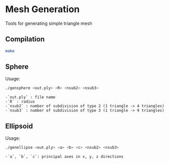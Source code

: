 Mesh Generation
===============

Tools for generating simple triangle mesh

Compilation
-----------
```sh
make
```

Sphere
------
Usage:
```sh
./gensphere <out.ply> <R> <nsub2> <nsub3>
```
    -`out.ply` : file name
    -`R` : radius
    -`nsub2` : number of subdivision of type 2 (1 triangle -> 4 triangles)
    -`nsub3` : number of subdivision of type 3 (1 triangle -> 9 triangles)

Ellipsoid
---------
Usage:
```sh
./genellipse <out.ply> <a> <b> <c> <nsub2> <nsub3>
```
    -`a`, `b`, `c`: principal axes in x, y, z directions
